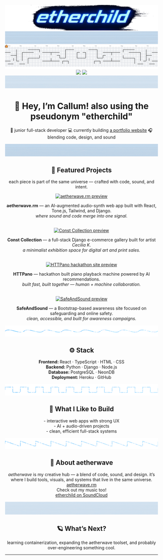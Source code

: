 <img src="https://github.com/etherOnGitHub/etherOnGitHub/blob/main/theme/images/banners/etherchild_banner_transparent_cropped.png" aria="hero image, etherchild in big neon letters with blue glitched background">

<img src="https://github.com/etherOnGitHub/etherOnGitHub/blob/main/theme/images/dividers/aetherwave_divider_texture_1.png">

<picture>
  <source media="(prefers-color-scheme: dark)" srcset="https://raw.githubusercontent.com/etherongithub/etherongithub/output/pacman-contribution-graph-dark.svg">
  <source media="(prefers-color-scheme: light)" srcset="https://raw.githubusercontent.com/etherongithub/etherongithub/output/pacman-contribution-graph.svg">
  <img alt="pacman contribution graph" src="https://raw.githubusercontent.com/etherongithub/etherongithub/output/pacman-contribution-graph.svg">
</picture>

<div align="center">
	<img src="https://github-readme-stats.vercel.app/api?username=etherOnGitHub&theme=tokyonight&show_icons=true&hide_border=false&count_private=true" height="165">
	<img src="https://github-readme-stats.vercel.app/api/top-langs/?username=etherOnGitHub&theme=tokyonight&show_icons=true&hide_border=false&layout=compact">
</div>

<img src="https://github.com/etherOnGitHub/etherOnGitHub/blob/main/theme/images/dividers/aetherwave_divider_texture_2.png">

<h1 align="center" aria="Hey! I'm Callum">👋 Hey, I’m Callum! also using the pseudonym "etherchild" </h1>
<p align="center">
🧠 junior full-stack developer  
💻 currently building <a href="https://github.com/etherOnGitHub/portfolio-dev-app/" aria="link to current project">a portfolio website</a>
🎧 blending code, design, and sound  
</p>

<img src="https://github.com/etherOnGitHub/etherOnGitHub/blob/main/theme/images/dividers/aetherwave_divider_texture_3.png">

<h2 align="center">🧩 Featured Projects</h2>

<p align="center">each piece is part of the same universe — crafted with code, sound, and intent.</p>

<div align="center">

  <!-- Aetherwave.rm -->
  <a href="https://github.com/etherOnGitHub/capstone-aetherwave-rm" target="_blank">
    <img src="https://github.com/etherOnGitHub/etherOnGitHub/blob/main/theme/images/previews/aetherwave_preview.gif" width="420" alt="aetherwave.rm preview">
  </a>
  <p><b>aetherwave.rm</b> — an AI-augmented audio-synth web app built with React, Tone.js, Tailwind, and Django.<br>
  <em>where sound and code merge into one signal.</em></p>

  <br>

  <!-- Const Collection -->
  <a href="https://github.com/etherOnGitHub/constcollection-art-portfolio-and-shop" target="_blank">
    <img src="https://github.com/etherOnGitHub/etherOnGitHub/blob/main/theme/images/previews/const_collection_preview.gif" width="420" alt="Const Collection preview">
  </a>
  <p><b>Const Collection</b> — a full-stack Django e-commerce gallery built for artist <em>Cecilia K</em>.<br>
  <em>a minimalist exhibition space for digital art and print sales.</em></p>

  <br>

  <!-- HTTPano -->
  <a href="https://github.com/etherOnGitHub/httpano" target="_blank">
    <img src="https://github.com/etherOnGitHub/etherOnGitHub/blob/main/theme/images/previews/httpano_preview.gif" width="420" alt="HTTPano hackathon site preview">
  </a>
  <p><b>HTTPano</b> — hackathon built piano playback machine powered by AI recommendations.<br>
  <em>built fast, built together — human + machine collaboration.</em></p>

  <br>

  <!-- SafeAndSound -->
  <a href="https://github.com/etherOnGitHub/safeandsound" target="_blank">
    <img src="https://github.com/etherOnGitHub/etherOnGitHub/blob/main/theme/images/previews/safeandsound_preview.gif" width="420" alt="SafeAndSound preview">
  </a>
  <p><b>SafeAndSound</b> — a Bootstrap-based awareness site focused on safeguarding and online safety.<br>
  <em>clean, accessible, and built for awareness campaigns.</em></p>

</div>

<img src="https://github.com/etherOnGitHub/etherOnGitHub/blob/main/theme/images/dividers/aetherwave_divider_sine.svg">

<h2 align="center">⚙️ Stack</h2> 
<p align="center">
  <b>Frontend: </b>React · TypeScript · HTML · CSS  <br>
  <b>Backend: </b>Python · Django · Node.js  <br>
  <b>Database: </b>PostgreSQL · NeonDB  <br>
  <b>Deployment: </b>Heroku · GitHub  <br>
</p> 

<img src="https://github.com/etherOnGitHub/etherOnGitHub/blob/main/theme/images/dividers/aetherwave_divider_square.svg">

<h2 align="center">🚀 What I Like to Build </h2>
<p align="center">
- interactive web apps with strong UX  <br>
- AI + audio-driven projects  <br>
- clean, efficient full-stack systems  <br>
</p> 

<img src="https://github.com/etherOnGitHub/etherOnGitHub/blob/main/theme/images/dividers/aetherwave_divider_saw.svg">

<h2 align="center">🌌 About aetherwave</h2> 
<p align="center">
<em>aetherwave </em>is my creative hub — a blend of code, sound, and design.  
it’s where I build tools, visuals, and systems that live in the same universe.  <br>
<a href="https://github.com/etherOnGitHub/capstone-aetherwave-rm" aria="link to synth website project">aetherwave.rm</a><br>
Check out my music too!<br>
<a href="https://soundcloud.com/etherchild" aria="link to soundcloud">etherchild on SoundCloud</a><br>
</p> 

<img src="https://github.com/etherOnGitHub/etherOnGitHub/blob/main/theme/images/dividers/aetherwave_divider_texture_4.png">

<h2 align="center">🪐 What’s Next?</h2>
<p align="center">
learning containerization, expanding the aetherwave toolset,  
and probably over-engineering something cool.  
</p> 


---
